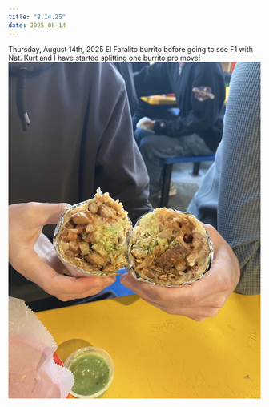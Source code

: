 ```yaml
---
title: "8.14.25"
date: 2025-08-14
---
```


Thursday, August 14th, 2025
El Faralito burrito before going to see F1 with Nat. Kurt and I have started splitting one burrito pro move!
![Image 1](img1.jpeg)